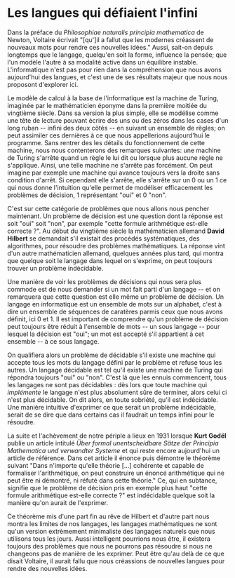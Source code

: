 Les langues qui défiaient l'infini
==================================

Dans la préface du _Philosophiae naturalis principia mathematica_ de Newton, Voltaire écrivait "[qu']il a fallut que les modernes créassent de nouveaux mots pour rendre ces nouvelles idées." Aussi, sait-on depuis longtemps que le langage, quelqu'en soit la forme, influence la pensée; que l'un modèle l'autre à sa modalité active dans un équilibre instable. L'informatique n'est pas pour rien dans la compréhension que nous avons aujourd'hui des langues, et c'est une de ses résultats majeur que nous nous proposont d'explorer ici.

Le modèle de calcul à la base de l'informatique est la machine de Turing, imaginée par le mathématicien éponyme dans la première moitiée du vingtième siècle. Dans sa version la plus simple, elle se modélise comme une tête de lecture pouvant écrire des uns ou des zéros dans les cases d'un long ruban -- infini des deux côtés -- en suivant un ensemble de règles; on peut assimiler ces dernières à ce que nous appellerions aujourd'hui le programme. Sans rentrer des les détails du fonctionnement de cette machine, nous nous contenterons des remarques suivantes: une machine de Turing s'arrête quand un règle le lui dit ou lorsque plus aucune règle ne s'applique. Ainsi, une telle machine ne s'arrête pas forcément. On peut imagine par exemple une machine qui avance toujours vers la droite sans condition d'arrêt. Si cependant elle s'arrête, elle s'arrête sur un 0 ou un 1 ce qui nous donne l'intuition qu'elle permet de modéliser efficacement les problèmes de décision, 1 représentant "oui" et 0 "non".

C'est sur cette catégorie de problèmes que nous allons nous pencher maintenant. Un problème de décision est une question dont la réponse est soit "oui" soit "non", par exemple "cette formule arithmétique est-elle correcte ?". Au début du vingtième siècle la mathématicien allemand **David Hilbert** se demandait s'il existait des procédés systématiques, des algorithmes, pour résoudre des problèmes mathématiques. La réponse vint d'un autre mathématicien allemand, quelques années plus tard, qui montra que quelque soit le langage dans lequel on s'exprime, on peut toujours trouver un problème indécidable.

Une manière de voir les problèmes de décisions qui nous sera plus commode est de nous demander si un mot fait parti d'un langage -- et on remarquera que cette question est elle même un problème de décision. Un langage en informatique est un ensemble de mots sur un alphabet, c'est à dire un ensemble de séquences de caratères parmis ceux que nous avons définit, ici 0 et 1. Il est important de comprendre qu'un problème de décision peut toujours être réduit à l'ensemble de mots -- un sous langage -- pour lesquel la décision est "oui"; un mot est accepté s'il appartient à cet ensemble -- à ce sous langage.

On qualifiera alors un problème de décidable s'il existe une machine qui accepte tous les mots du langage défini par le problème et refuse tous les autres. Un langage décidable est tel qu'il existe une machine de Turing qui répondra toujours "oui" ou "non". C'est là que les ennuis commencent, tous les langages ne sont pas décidables : dès lors que toute machine qui _implémente_ le langage n'est plus absolument sûre de terminer, alors celui ci n'est plus décidable. On dit alors, en toute sobriété, qu'il est indécidable. Une manière intuitive d'exprimer ce que serait un problème indécidable, serait de se dire que dans certains cas il faudrait un temps infini pour le résoudre.

La suite et l'achèvement de notre périple a lieux en 1931 lorsque **Kurt Godël** publie un article intitulé _Über formal unentscheidbare Sätze der Principia Mathematica und verwandter Systeme_ et qui reste encore aujourd'hui un article de référence. Dans cet article il énonce puis démontre le théorème suivant "Dans n'importe qu'elle théorie [...] cohérente et capable de formaliser l'arithmétique, on peut construire un énoncé arithmétique qui ne peut être ni démontré, ni réfuté dans cette théorie." Ce, qui en subtance, signifie que le problème de décision pris en exemple plus haut "cette formule arithmétique est-elle correcte ?" est indécidable quelque soit la manière qu'on aurait de l'exprimer.

Ce théorème mis d'une part fin au rêve de Hilbert et d'autre part nous montra les limites de nos langages, les langages mathématiques ne sont qu'un version extrèmement minimaliste des langages naturels que nous utilisons tous les jours. Aussi intelligent pourrions nous être, il existera toujours des problèmes que nous ne pourrons pas résoudre si nous ne changeons pas de manière de les exprimer. Peut être qu'au delà de ce que disait Voltaire, il aurait fallu que nous créassions de nouvelles langues pour rendre des nouvelles idées.
